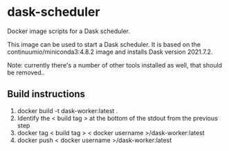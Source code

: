 # dask-scheduler
Docker image scripts for a Dask scheduler.

This image can be used to start a Dask scheduler. It is based on the continuumio/miniconda3:4.8.2 image and installs Dask version 2021.7.2.

Note: currently there's a number of other tools installed as well, that should be removed..

## Build instructions

1. docker build -t dask-worker:latest .
2. Identify the < build tag > at the bottom of the stdout from the previous step
3. docker tag < build tag > < docker username >/dask-worker:latest
4. docker push < docker username >/dask-worker:latest
